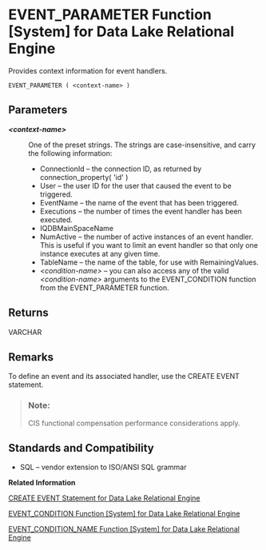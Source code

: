 <!-- loioa550b30084f2101589a4e542f28d5e1e -->

# EVENT\_PARAMETER Function \[System\] for Data Lake Relational Engine

Provides context information for event handlers.



```
EVENT_PARAMETER ( <context-name> )
```



<a name="loioa550b30084f2101589a4e542f28d5e1e__event_parameter_parm1"/>

## Parameters


<dl>
<dt><b>

*<context-name\>*

</b></dt>
<dd>

One of the preset strings. The strings are case-insensitive, and carry the following information:

-   ConnectionId – the connection ID, as returned by connection\_property\( 'id' \)
-   User – the user ID for the user that caused the event to be triggered.
-   EventName – the name of the event that has been triggered.
-   Executions – the number of times the event handler has been executed.
-   IQDBMainSpaceName
-   NumActive – the number of active instances of an event handler. This is useful if you want to limit an event handler so that only one instance executes at any given time.
-   TableName – the name of the table, for use with RemainingValues.
-   *<condition-name\>* – you can also access any of the valid *<condition-name\>* arguments to the EVENT\_CONDITION function from the EVENT\_PARAMETER function.



</dd>
</dl>



<a name="loioa550b30084f2101589a4e542f28d5e1e__event_parameter_returns1"/>

## Returns

VARCHAR



<a name="loioa550b30084f2101589a4e542f28d5e1e__event_parameter_remarks1"/>

## Remarks

To define an event and its associated handler, use the CREATE EVENT statement.

> ### Note:  
> CIS functional compensation performance considerations apply.



<a name="loioa550b30084f2101589a4e542f28d5e1e__event_parameter_standards1"/>

## Standards and Compatibility

-   SQL – vendor extension to ISO/ANSI SQL grammar

**Related Information**  


[CREATE EVENT Statement for Data Lake Relational Engine](../080-sql-statements/create-event-statement-for-data-lake-relational-engine-a617091.md "Defines an event and its associated handler for automating predefined actions. Also defines scheduled actions.")

[EVENT\_CONDITION Function \[System\] for Data Lake Relational Engine](event-condition-function-system-for-data-lake-relational-engine-a54fb34.md "Specifies when an event handler is triggered.")

[EVENT\_CONDITION\_NAME Function \[System\] for Data Lake Relational Engine](event-condition-name-function-system-for-data-lake-relational-engine-a550344.md "Can be used to list the possible parameters for EVENT_CONDITION.")

